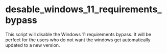 # desable_windows_11_requirements_bypass
 This script will disable the Windows 11 requirements bypass. It will be perfect for the users who do not want the windows get automatically updated to a new version.
